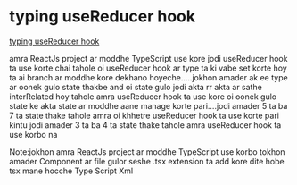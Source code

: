 # typing useReducer hook

[typing useReducer hook](https://www.youtube.com/watch?v=ecAoCfZ91Lc&list=PLgH5QX0i9K3ruhkxHelhyahHEOH_82bGx&index=11)

amra ReactJs project ar moddhe TypeScript use kore jodi useReducer hook ta use korte chai tahole oi useReducer hook ar type ta ki vabe set korte hoy ta ai branch ar moddhe kore dekhano hoyeche.....jokhon amader ak ee type ar oonek gulo state thakbe and oi state gulo jodi akta rr akta ar sathe interRelated hoy tahole amra useReducer hook ta use kore oi oonek gulo state ke akta state ar moddhe aane manage korte pari....jodi amader 5 ta ba 7 ta state thake tahole amra oi khhetre useReducer hook ta use korte pari kintu jodi amader 3 ta ba 4 ta state thake tahole amra useReducer hook ta use korbo na

Note:jokhon amra ReactJs project ar moddhe TypeScript use korbo tokhon amader
Component ar file gulor seshe .tsx extension ta add kore dite hobe tsx mane
hocche Type Script Xml
